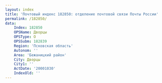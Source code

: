 ```yaml
---
layout: index
title: 'Почтовый индекс 182850: отделение почтовой связи Почты России'
permalink: /182850/
data:
    Index: 182850
    OPSName: Дворцы
    OPSType: О
    OPSSubm: 182839
    Region: 'Псковская область'
    Autonom: ''
    Area: 'Бежаницкий район'
    City: Дворцы
    City1: ''
    ActDate: '20001030'
    IndexOld: ''
---
```

